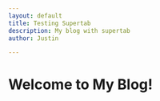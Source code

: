 ```yaml
---
layout: default
title: Testing Supertab
description: My blog with supertab
author: Justin

---
```


# Welcome to My Blog!

<script type="module">
      import { Supertab } from "https://js.sbx.supertab.co/v3/supertab.js";

      // Initialize Supertab client
      const supertabClient = new Supertab({ clientId: "test_client.67504753-c45b-4029-a04e-f089fbad3f3f" });

      // Create the paygate
      const { initialState, show } = await supertabClient.createPaygate({
        experienceId: "experience.e46cf8ed-fc9c-47df-81c8-4d7d20617ffe"
      });

      // Check if the user has prior entitlement
      if (initialState.priorEntitlement) {
        // Insert your code to handle when user has prior entitlement when accessing the page
        console.log("User has prior entitlement", initialState.priorEntitlement);
      } else {
        // Show the paygate
        const { priorEntitlement, purchase, purchasedOffering } = await show();

        if (priorEntitlement) {
          // Insert your code to handle when user has prior entitlement
          console.log("User has prior entitlement", priorEntitlement);
        } else if (purchase && purchase.status === "completed") {
          // Insert your code to handle when user purchases an offering
          console.log("Purchase completed!", purchase);
        } else {
          // Insert your code to handle when user abandons the flow without purchase or prior entitlement
          console.log("Purchase canceled!");
          window.location.href = "https://cabusto.github.io";
        }
      }
    </script>
